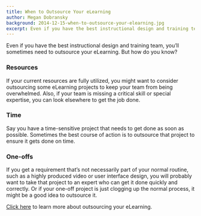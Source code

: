 ```yaml
---
title: When to Outsource Your eLearning
author: Megan Dobransky
background: 2014-12-15-when-to-outsource-your-elearning.jpg
excerpt: Even if you have the best instructional design and training team, you'll sometimes need to outsource your eLearning. But how do you know?
---
```

Even if you have the best instructional design and training team, you’ll sometimes need to outsource your eLearning. But how do you know?

### Resources
If your current resources are fully utilized, you might want to consider outsourcing some eLearning projects to keep your team from being overwhelmed. Also, if your team is missing a critical skill or special expertise, you can look elsewhere to get the job done.

### Time
Say you have a time-sensitive project that needs to get done as soon as possible. Sometimes the best course of action is to outsource that project to ensure it gets done on time.

### One-offs
If you get a requirement that’s not necessarily part of your normal routine, such as a highly produced video or user interface design, you will probably want to take that project to an expert who can get it done quickly and correctly. Or if your one-off project is just clogging up the normal process, it might be a good idea to outsource it.

[Click here](#) to learn more about outsourcing your eLearning.  
